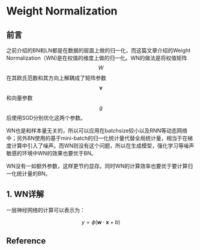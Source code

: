 # Weight Normalization

## 前言

之前介绍的BN和LN都是在数据的层面上做的归一化，而这篇文章介绍的Weight Normalization（WN)是在权值的维度上做的归一化。WN的做法是将权值矩阵$$W$$在其欧氏范数和其方向上解耦成了矩阵参数$$\mathbf{v}$$和向量参数$$g$$后使用SGD分别优化这两个参数。

WN也是和样本量无关的，所以可以应用在batchsize较小以及RNN等动态网络中；另外BN使用的基于mini-batch的归一化统计量代替全局统计量，相当于在梯度计算中引入了噪声。而WN则没有这个问题，所以在生成模型，强化学习等噪声敏感的环境中WN的效果也要优于BN。

WN没有一如额外参数，这样更节约显存。同时WN的计算效率也要优于要计算归一化统计量的BN。

## 1. WN详解

一层神经网络的计算可以表示为：

$$
y = \phi(\mathbf{w}\cdot\mathbf{x}+b)
$$


## Reference